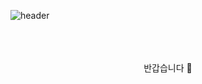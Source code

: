 ![header](https://capsule-render.vercel.app/api?text=Hye%20Bin&fontColor=FFFFFF&color=B1CEFD&section=footer)
<br>
<br>
<br>
<br>
<p style="text-align:center">    반갑습니다 👋  </p>
<p style="text-align:center"  제 이름은 이혜빈이고 현재 파이썬을 공부하고 있습니다! 🌱 




